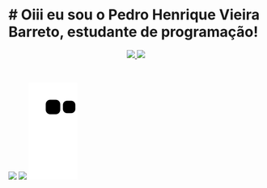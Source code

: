 # # Oiii eu sou o Pedro Henrique Vieira Barreto, estudante de programação!
<div align="center">
  <a href="https://github.com/Masterbarreto">
  <img height="180em" src="https://github-readme-stats.vercel.app/api?username=Masterbarreto&show_icons=true&theme=dracula&include_all_commits=true&count_private=true"/>
  <img height="180em" src="https://github-readme-stats.vercel.app/api/top-langs/?username=Masterbarreto&layout=compact&langs_count=7&theme=dracula"/>
</div>
<div style="display: inline_block"><br>


 ##
 
<div>
  
  <a href="https://www.instagram.com/master_barreto/" target="_blank"><img src="https://img.shields.io/badge/-Instagram-%23E4405F?style=for-the- badge&logo=instagram&logoColor=white" target="_blank"></a>
  <a href = "mailto:pedrao.barreto@outlook.com"><img src="https://img.shields.io/badge/-Gmail-%23333?style=for-the-badge&logo=gmail&logoColor=white" destino ="_blank"></a>
  ![ Animação de cobra ](https://github.com/rafaballerini/rafaballerini/blob/output/github-contribution-grid-snake.svg)
 
</div>
